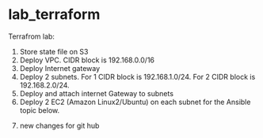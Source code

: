 # lab_terraform

Terrafrom lab: 
1)  Store state file on S3  
2)  Deploy VPC. CIDR block is 192.168.0.0/16 
3)  Deploy Internet gateway 
4)  Deploy 2 subnets. For 1 CIDR block is 192.168.1.0/24. For 2 CIDR block is 
192.168.2.0/24. 
5)  Deploy and attach internet Gateway to subnets 
6)  Deploy 2 EC2 (Amazon Linux2/Ubuntu) on each subnet for the Ansible topic 
below.

7. new changes for git hub
